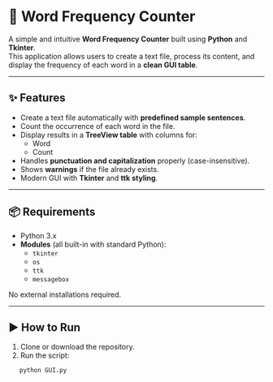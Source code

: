 # 📝 Word Frequency Counter

A simple and intuitive **Word Frequency Counter** built using **Python** and **Tkinter**.  
This application allows users to create a text file, process its content, and display the frequency of each word in a **clean GUI table**.

---

## ✨ Features
- Create a text file automatically with **predefined sample sentences**.
- Count the occurrence of each word in the file.
- Display results in a **TreeView table** with columns for:
  - Word
  - Count
- Handles **punctuation and capitalization** properly (case-insensitive).
- Shows **warnings** if the file already exists.
- Modern GUI with **Tkinter** and **ttk styling**.

---

## 📦 Requirements
- Python 3.x
- **Modules** (all built-in with standard Python):
  - `tkinter`
  - `os`
  - `ttk`
  - `messagebox`

No external installations required.

---

## ▶️ How to Run
1. Clone or download the repository.
2. Run the script:
```bash
   python GUI.py
